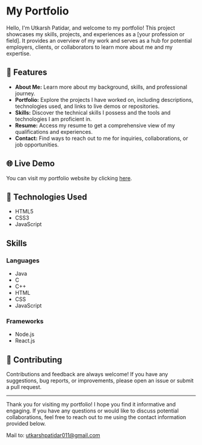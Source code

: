 # My Portfolio

Hello, I'm Utkarsh Patidar, and welcome to my portfolio! This project showcases my skills, projects, and experiences as a [your profession or field]. It provides an overview of my work and serves as a hub for potential employers, clients, or collaborators to learn more about me and my expertise.

## 🌟 Features

- **About Me:** Learn more about my background, skills, and professional journey.
- **Portfolio:** Explore the projects I have worked on, including descriptions, technologies used, and links to live demos or repositories.
- **Skills:** Discover the technical skills I possess and the tools and technologies I am proficient in.
- **Resume:** Access my resume to get a comprehensive view of my qualifications and experiences.
- **Contact:** Find ways to reach out to me for inquiries, collaborations, or job opportunities.

## 🌐 Live Demo

You can visit my portfolio website by clicking [here](https://utkarssh11.github.io/My-Portfolio/).

## 🚀 Technologies Used

- HTML5
- CSS3
- JavaScript

## Skills

### Languages

- Java
- C
- C++
- HTML
- CSS
- JavaScript

### Frameworks

- Node.js
- React.js

## 🤝 Contributing

Contributions and feedback are always welcome! If you have any suggestions, bug reports, or improvements, please open an issue or submit a pull request.


---

Thank you for visiting my portfolio! I hope you find it informative and engaging. If you have any questions or would like to discuss potential collaborations, feel free to reach out to me using the contact information provided below.

Mail to: utkarshpatidar011@gmail.com
